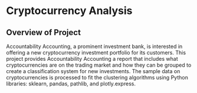 # Cryptocurrency Analysis
## Overview of Project 
Accountability Accounting, a prominent investment bank, is interested in offering a new cryptocurrency investment portfolio for its customers. This project provides Accountability Accounting a report that includes what cryptocurrencies are on the trading market and how they can be grouped to create a classification system for new investments. The sample data on cryptocurrencies is processed to fit the clustering algorithms using Python libraries: sklearn, pandas, pathlib, and plotly.express.
